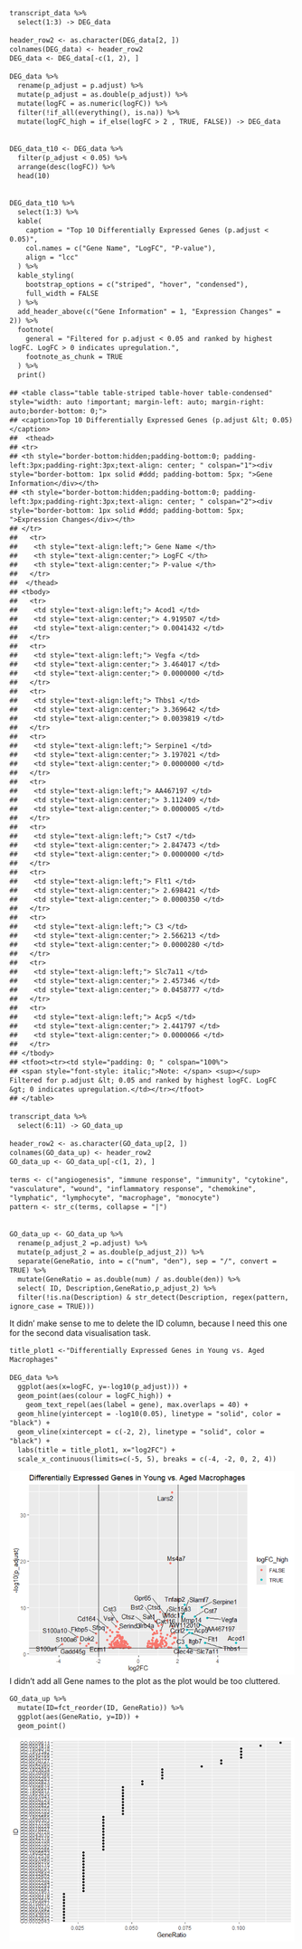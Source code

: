     transcript_data %>%
      select(1:3) -> DEG_data

    header_row2 <- as.character(DEG_data[2, ])
    colnames(DEG_data) <- header_row2
    DEG_data <- DEG_data[-c(1, 2), ]

    DEG_data %>% 
      rename(p_adjust = p.adjust) %>%
      mutate(p_adjust = as.double(p_adjust)) %>%
      mutate(logFC = as.numeric(logFC)) %>%
      filter(!if_all(everything(), is.na)) %>%
      mutate(logFC_high = if_else(logFC > 2 , TRUE, FALSE)) -> DEG_data


    DEG_data_t10 <- DEG_data %>%
      filter(p_adjust < 0.05) %>%      
      arrange(desc(logFC)) %>%        
      head(10) 


    DEG_data_t10 %>%
      select(1:3) %>%
      kable(
        caption = "Top 10 Differentially Expressed Genes (p.adjust < 0.05)",
        col.names = c("Gene Name", "LogFC", "P-value"),
        align = "lcc" 
      ) %>%
      kable_styling(
        bootstrap_options = c("striped", "hover", "condensed"),
        full_width = FALSE
      ) %>%
      add_header_above(c("Gene Information" = 1, "Expression Changes" = 2)) %>% 
      footnote(
        general = "Filtered for p.adjust < 0.05 and ranked by highest logFC. LogFC > 0 indicates upregulation.",
        footnote_as_chunk = TRUE
      ) %>%
      print()

    ## <table class="table table-striped table-hover table-condensed" style="width: auto !important; margin-left: auto; margin-right: auto;border-bottom: 0;">
    ## <caption>Top 10 Differentially Expressed Genes (p.adjust &lt; 0.05)</caption>
    ##  <thead>
    ## <tr>
    ## <th style="border-bottom:hidden;padding-bottom:0; padding-left:3px;padding-right:3px;text-align: center; " colspan="1"><div style="border-bottom: 1px solid #ddd; padding-bottom: 5px; ">Gene Information</div></th>
    ## <th style="border-bottom:hidden;padding-bottom:0; padding-left:3px;padding-right:3px;text-align: center; " colspan="2"><div style="border-bottom: 1px solid #ddd; padding-bottom: 5px; ">Expression Changes</div></th>
    ## </tr>
    ##   <tr>
    ##    <th style="text-align:left;"> Gene Name </th>
    ##    <th style="text-align:center;"> LogFC </th>
    ##    <th style="text-align:center;"> P-value </th>
    ##   </tr>
    ##  </thead>
    ## <tbody>
    ##   <tr>
    ##    <td style="text-align:left;"> Acod1 </td>
    ##    <td style="text-align:center;"> 4.919507 </td>
    ##    <td style="text-align:center;"> 0.0041432 </td>
    ##   </tr>
    ##   <tr>
    ##    <td style="text-align:left;"> Vegfa </td>
    ##    <td style="text-align:center;"> 3.464017 </td>
    ##    <td style="text-align:center;"> 0.0000000 </td>
    ##   </tr>
    ##   <tr>
    ##    <td style="text-align:left;"> Thbs1 </td>
    ##    <td style="text-align:center;"> 3.369642 </td>
    ##    <td style="text-align:center;"> 0.0039819 </td>
    ##   </tr>
    ##   <tr>
    ##    <td style="text-align:left;"> Serpine1 </td>
    ##    <td style="text-align:center;"> 3.197021 </td>
    ##    <td style="text-align:center;"> 0.0000000 </td>
    ##   </tr>
    ##   <tr>
    ##    <td style="text-align:left;"> AA467197 </td>
    ##    <td style="text-align:center;"> 3.112409 </td>
    ##    <td style="text-align:center;"> 0.0000005 </td>
    ##   </tr>
    ##   <tr>
    ##    <td style="text-align:left;"> Cst7 </td>
    ##    <td style="text-align:center;"> 2.847473 </td>
    ##    <td style="text-align:center;"> 0.0000000 </td>
    ##   </tr>
    ##   <tr>
    ##    <td style="text-align:left;"> Flt1 </td>
    ##    <td style="text-align:center;"> 2.698421 </td>
    ##    <td style="text-align:center;"> 0.0000350 </td>
    ##   </tr>
    ##   <tr>
    ##    <td style="text-align:left;"> C3 </td>
    ##    <td style="text-align:center;"> 2.566213 </td>
    ##    <td style="text-align:center;"> 0.0000280 </td>
    ##   </tr>
    ##   <tr>
    ##    <td style="text-align:left;"> Slc7a11 </td>
    ##    <td style="text-align:center;"> 2.457346 </td>
    ##    <td style="text-align:center;"> 0.0458777 </td>
    ##   </tr>
    ##   <tr>
    ##    <td style="text-align:left;"> Acp5 </td>
    ##    <td style="text-align:center;"> 2.441797 </td>
    ##    <td style="text-align:center;"> 0.0000066 </td>
    ##   </tr>
    ## </tbody>
    ## <tfoot><tr><td style="padding: 0; " colspan="100%">
    ## <span style="font-style: italic;">Note: </span> <sup></sup> Filtered for p.adjust &lt; 0.05 and ranked by highest logFC. LogFC &gt; 0 indicates upregulation.</td></tr></tfoot>
    ## </table>

    transcript_data %>%
      select(6:11) -> GO_data_up

    header_row2 <- as.character(GO_data_up[2, ])
    colnames(GO_data_up) <- header_row2
    GO_data_up <- GO_data_up[-c(1, 2), ]

    terms <- c("angiogenesis", "immune response", "immunity", "cytokine", "vasculature", "wound", "inflammatory response", "chemokine", "lymphatic", "lymphocyte", "macrophage", "monocyte")
    pattern <- str_c(terms, collapse = "|")


    GO_data_up <- GO_data_up %>%
      rename(p_adjust_2 =p.adjust) %>%
      mutate(p_adjust_2 = as.double(p_adjust_2)) %>%
      separate(GeneRatio, into = c("num", "den"), sep = "/", convert = TRUE) %>%
      mutate(GeneRatio = as.double(num) / as.double(den)) %>%
      select( ID, Description,GeneRatio,p_adjust_2) %>%
      filter(!is.na(Description) & str_detect(Description, regex(pattern, ignore_case = TRUE)))

It didn’ make sense to me to delete the ID column, because I need this
one for the second data visualisation task.

    title_plot1 <-"Differentially Expressed Genes in Young vs. Aged Macrophages"

    DEG_data %>%
      ggplot(aes(x=logFC, y=-log10(p_adjust))) +
      geom_point(aes(colour = logFC_high)) +
        geom_text_repel(aes(label = gene), max.overlaps = 40) +
      geom_hline(yintercept = -log10(0.05), linetype = "solid", color = "black") +
      geom_vline(xintercept = c(-2, 2), linetype = "solid", color = "black") +
      labs(title = title_plot1, x="log2FC") +
      scale_x_continuous(limits=c(-5, 5), breaks = c(-4, -2, 0, 2, 4))

![](flomaili_files/figure-markdown_strict/Plot1-1.png) I didn’t add all
Gene names to the plot as the plot would be too cluttered.

    GO_data_up %>%
      mutate(ID=fct_reorder(ID, GeneRatio)) %>%
      ggplot(aes(GeneRatio, y=ID)) +
      geom_point()

![](flomaili_files/figure-markdown_strict/Plot%202-1.png)
